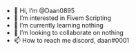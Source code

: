 - 👋 Hi, I’m @Daan0895
- 👀 I’m interested in Fivem Scripting
- 🌱 I’m currently learning nothing
- 💞️ I’m looking to collaborate on nothing
- 📫 How to reach me discord, daan#0001

<!---
Daan0895/Daan0895 is a ✨ special ✨ repository because its `README.md` (this file) appears on your GitHub profile.
You can click the Preview link to take a look at your changes.
--->

